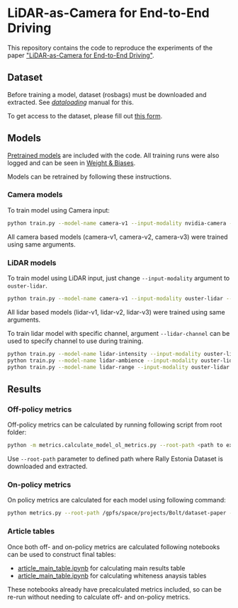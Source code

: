 # LiDAR-as-Camera for End-to-End Driving

This repository contains the code to reproduce the experiments of the paper ["LiDAR-as-Camera for End-to-End Driving"](https://drive.google.com/file/d/1S-YzcJccHsM0LTmpnaC91I5yWi1FQqPk/view).

## Dataset

Before training a model, dataset (rosbags) must be downloaded and extracted. See [_dataloading_](./dataloading/README.md) manual for this. 

To get access to the dataset, please fill out [this form](https://forms.gle/nDkwcpzgBoYeJBE39).

## Models

[Pretrained models](../models/lidar-camera-paper) are included with the code. All training runs were also logged and can be seen in 
[Weight & Biases](https://wandb.ai/rometaidla/lanefollowing-ut-camera-vs-lidar?workspace=user-). 

Models can be retrained by following these instructions.

### Camera models

To train model using Camera input:

```bash
python train.py --model-name camera-v1 --input-modality nvidia-camera --output-modality steering_angle  --model-type pilotnet --patience 10 --max-epochs 100
```

All camera based models (camera-v1, camera-v2, camera-v3) were trained using same arguments.

### LiDAR models

To train model using LiDAR input, just change `--input-modality` argument to `ouster-lidar`.

```bash
python train.py --model-name camera-v1 --input-modality ouster-lidar --output-modality steering_angle --model-type pilotnet --patience 10 --max-epochs 100 
```

All lidar based models (lidar-v1, lidar-v2, lidar-v3) were trained using same arguments.

To train lidar model with specific channel, argument `--lidar-channel` can be used to specify channel to use during training. 

```bash
python train.py --model-name lidar-intensity --input-modality ouster-lidar --lidar-channel intensity --output-modality steering_angle --model-type pilotnet --patience 10 --max-epochs 100 
python train.py --model-name lidar-ambience --input-modality ouster-lidar --lidar-channel ambient --output-modality steering_angle --model-type pilotnet --patience 10 --max-epochs 100 
python train.py --model-name lidar-range --input-modality ouster-lidar --lidar-channel range --output-modality steering_angle --model-type pilotnet --patience 10 --max-epochs 100 
```

## Results
### Off-policy metrics

Off-policy metrics can be calculated by running following script from root folder: 

```bash
python -m metrics.calculate_model_ol_metrics.py --root-path <path to extracted dataset>
```

Use `--root-path` parameter to defined path where Rally Estonia Dataset is downloaded and extracted.

### On-policy metrics

On policy metrics are calculated for each model using following command:

```bash
python metrics.py --root-path /gpfs/space/projects/Bolt/dataset-paper --input-modality nvidia-camera --drive-datasets 2021-11-25-12-09-43_e2e_rec_elva-nvidia-v1-0.8 2021-11-25-12-21-17_e2e_rec_elva-nvidia-v1-0.8-forward
```

### Article tables

Once both off- and on-policy metrics are calculated following notebooks can be used to construct final tables:

- [article_main_table.ipynb](../notebooks/article_main_table.ipynb) for calculating main results table
- [article_main_table.ipynb](../notebooks/article_main_table.ipynb) for calculating whiteness anaysis tables

These notebooks already have precalculated metrics included, so can be re-run without needing to calculate off- and on-policy metrics.